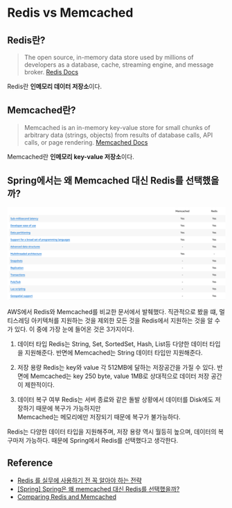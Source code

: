 # Redis vs Memcached 

## Redis란?
> The open source, in-memory data store used by millions of developers as a database, cache, streaming engine, and message broker.
> [Redis Docs](https://redis.io/)

Redis란 **인메모리 데이터 저장소**이다. 

## Memcached란?

> Memcached is an in-memory key-value store for small chunks of arbitrary data (strings, objects) from results of database calls, API calls, or page rendering.
> [Memcached Docs](https://memcached.org/)

Memcached란 **인메모리 key-value 저장소**이다.


## Spring에서는 왜 Memcached 대신 Redis를 선택했을까?

![redis_and_memchaced_comparison.png](images/redis_and_memcached/redis_and_memchaced_comparison.png)

AWS에서 Redis와 Memcached를 비교한 문서에서 발췌했다. 
직관적으로 봤을 떄, 멀티스레딩 아키텍처를 지원하는 것을 제외한 모든 것을 Redis에서 지원하는 것을 알 수가 있다.
이 중에 가장 눈에 들어온 것은 3가지이다.

1. 데이터 타입
Redis는 String, Set, SortedSet, Hash, List등 다양한 데이터 타입을 지원해준다.
반면에 Memcached는 String 데이터 타입만 지원해준다.

2. 저장 용량
Redis는 key와 value 각 512MB에 달하는 저장공간을 가질 수 있다.
반면에 Memcached는 key 250 byte,  value 1MB로 상대적으로 데이터 저장 공간이 제한적이다.

3. 데이터 복구 여부
Redis는 서버 종료와 같은 돌발 상황에서 데이터를 Disk에도 저장하기 때문에 복구가 가능하지만 <br>
Memcached는 메모리에만 저장되기 때문에 복구가 불가능하다.


Redis는 다양한 데이터 타입을 지원해주며, 저장 용량 역시 월등히 높으며, 데이터의 복구마저 가능하다.
때문에 Spring에서 Redis를 선택했다고 생각한다.


## Reference

* [Redis 를 실무에 사용하기 전 꼭 알아야 하는 전략](https://velog.io/@youngerjesus/Redis-%EB%A5%BC-%EC%8B%A4%EB%AC%B4%EC%97%90-%EC%82%AC%EC%9A%A9%ED%95%98%EA%B8%B0-%EC%A0%84-%EA%BC%AD-%EC%95%8C%EC%95%84%EC%95%BC-%ED%95%98%EB%8A%94-%EC%A0%84%EB%9E%B5)
* [[Spring] Spring은 왜 memcached 대신 Redis를 선택했을까?](https://deveric.tistory.com/65)
* [Comparing Redis and Memcached](https://aws.amazon.com/ko/elasticache/redis-vs-memcached/)